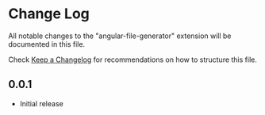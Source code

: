 # Change Log
All notable changes to the "angular-file-generator" extension will be documented in this file.

Check [Keep a Changelog](http://keepachangelog.com/) for recommendations on how to structure this file.

## 0.0.1
- Initial release